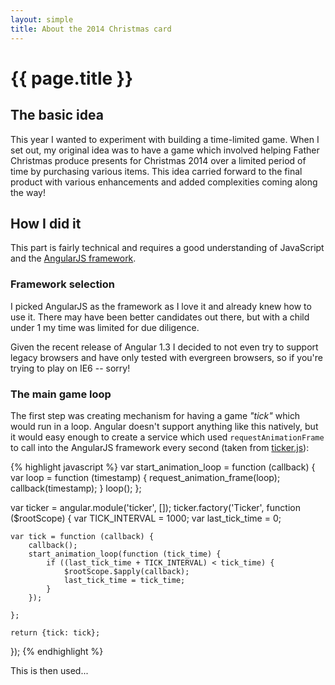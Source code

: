 ```yaml
---
layout: simple
title: About the 2014 Christmas card
---
```


# {{ page.title }}

## The basic idea

This year I wanted to experiment with building a time-limited game. When I set out, my original idea was to have a game which involved helping Father Christmas produce presents for Christmas 2014 over a limited period of time by purchasing various items. This idea carried forward to the final product with various enhancements and added complexities coming along the way!

## How I did it

This part is fairly technical and requires a good understanding of JavaScript and the [AngularJS framework](https://angularjs.org/).

### Framework selection

I picked AngularJS as the framework as I love it and already knew how to use it. There may have been better candidates out there, but with a child under 1 my time was limited for due diligence.

Given the recent release of Angular 1.3 I decided to not even try to support legacy browsers and have only tested with evergreen browsers, so if you're trying to play on IE6 -- sorry!

### The main game loop

The first step was creating mechanism for having a game *"tick"* which would run in a loop. Angular doesn't support anything like this natively, but it would easy enough to create a service which used `requestAnimationFrame` to call into the AngularJS framework every second (taken from [ticker.js](https://github.com/euangoddard/xmas-2014/blob/master/js/ticker.js)):

{% highlight javascript %}
var start_animation_loop = function (callback) {
    var loop = function (timestamp) {
        request_animation_frame(loop);
        callback(timestamp);
    }
    loop();
};

var ticker = angular.module('ticker', []);
ticker.factory('Ticker', function ($rootScope) {
    var TICK_INTERVAL = 1000;
    var last_tick_time = 0;

    var tick = function (callback) {
        callback();
        start_animation_loop(function (tick_time) {
            if ((last_tick_time + TICK_INTERVAL) < tick_time) {
                $rootScope.$apply(callback);
                last_tick_time = tick_time;
            }
        });

    };

    return {tick: tick};
});
{% endhighlight %}

This is then used...